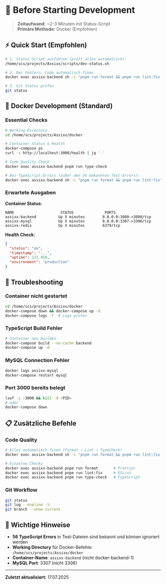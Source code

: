 # 🚀 Before Starting Development

> **Zeitaufwand:** ~2-3 Minuten mit Status-Script  
> **Primäre Methode:** Docker (Empfohlen)

## ⚡ Quick Start (Empfohlen)

```bash
# 1. Status-Script ausführen (prüft alles automatisch)
/home/scs/projects/Assixx/scripts/dev-status.sh

# 2. Bei Fehlern: Code automatisch fixen
docker exec assixx-backend sh -c "pnpm run format && pnpm run lint:fix && pnpm run type-check"

# 3. Git Status prüfen
git status
```

## 🐳 Docker Development (Standard)

### Essential Checks

```bash
# Working Directory
cd /home/scs/projects/Assixx/docker

# Container Status & Health
docker-compose ps
curl -s http://localhost:3000/health | jq '.'

# Code Quality Check
docker exec assixx-backend pnpm run type-check

# Bei TypeScript Errors (außer den 56 bekannten Test-Errors):
docker exec assixx-backend sh -c "pnpm run format && pnpm run lint:fix"
```

### Erwartete Ausgaben

**Container Status:**

```
NAME                     STATUS              PORTS
assixx-backend          Up X minutes        0.0.0.0:3000->3000/tcp
assixx-mysql            Up X minutes        0.0.0.0:3307->3306/tcp
assixx-redis            Up X minutes        6379/tcp
```

**Health Check:**

```json
{
  "status": "ok",
  "timestamp": "...",
  "uptime": 123.456,
  "environment": "production"
}
```

## 🔴 Troubleshooting

### Container nicht gestartet

```bash
cd /home/scs/projects/Assixx/docker
docker-compose down && docker-compose up -d
docker-compose logs -f  # Logs prüfen
```

### TypeScript Build Fehler

```bash
# Container neu builden
docker-compose build --no-cache backend
docker-compose up -d
```

### MySQL Connection Fehler

```bash
docker logs assixx-mysql
docker-compose restart mysql
```

### Port 3000 bereits belegt

```bash
lsof -i :3000 && kill -9 <PID>
# oder
docker-compose down
```

## 📋 Zusätzliche Befehle

### Code Quality

```bash
# Alles automatisch fixen (Format → Lint → TypeCheck)
docker exec assixx-backend sh -c "pnpm run format && pnpm run lint:fix && pnpm run type-check"

# Einzelne Checks
docker exec assixx-backend pnpm run format       # Prettier
docker exec assixx-backend pnpm run lint:fix     # ESLint
docker exec assixx-backend pnpm run type-check   # TypeScript
```

### Git Workflow

```bash
git status
git log --oneline -5
git branch --show-current
```

## 📝 Wichtige Hinweise

- **56 TypeScript Errors** in Test-Dateien sind bekannt und können ignoriert werden
- **Working Directory** für Docker-Befehle: `/home/scs/projects/Assixx/docker`
- **Container-Name**: `assixx-backend` (nicht docker-backend-1)
- **MySQL Port**: 3307 (nicht 3306)

---

**Zuletzt aktualisiert:** 17.07.2025
